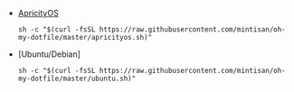 
- [ApricityOS](https://apricityos.com/)
  ```shell
  sh -c "$(curl -fsSL https://raw.githubusercontent.com/mintisan/oh-my-dotfile/master/apricityos.sh)"
  ```
- [Ubuntu/Debian]
  ```shell
  sh -c "$(curl -fsSL https://raw.githubusercontent.com/mintisan/oh-my-dotfile/master/ubuntu.sh)"
  ```
